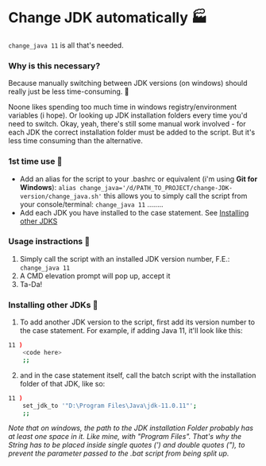 # Change JDK automatically :factory:
`change_java 11` is all that's needed.

### Why is this necessary?
Because manually switching between JDK versions (on windows) should really just be less time-consuming. :snail:

Noone likes spending too much time in windows registry/environment variables (i hope). Or looking up JDK installation folders every time you'd need to switch. Okay, yeah, there's still some manual work involved - for each JDK the correct installation folder must be added to the script. But it's less time consuming than the alternative.

### 1st time use :blue_book:
- Add an alias for the script to your .bashrc or equivalent (i'm using **Git for Windows**):
`alias change_java='/d/PATH_TO_PROJECT/change-JDK-version/change_java.sh'`
this allows you to simply call the script from your console/terminal:
`change_java 11`
........
- Add each JDK you have installed to the case statement. See [Installing other JDKS](#Installing-other-JDKS)

### Usage instractions :microscope: 
1. Simply call the script with an installed JDK version number, F.E.: `change_java 11`
2. A CMD elevation prompt will pop up, accept it
3. Ta-Da!

### Installing other JDKs :hammer: 
1. To add another JDK version to the script, first add its version number to the case statement. For example, if adding Java 11, it'll look like this:
```bash
11 )
	<code here>
	;;
```
2. and in the case statement itself, call the batch script with the installation folder of that JDK, like so:
```bash
11 )
	set_jdk_to '"D:\Program Files\Java\jdk-11.0.11"';
	;;
```
*Note that on windows, the path to the JDK installation Folder probably has at least one space in it. Like mine, with "Program Files". That's why the String has to be placed inside single quotes (') and double quotes ("), to prevent the parameter passed to the .bat script from being split up.*